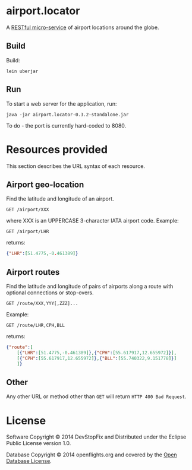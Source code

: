 # airport.locator

A [RESTful micro-service](http://martinfowler.com/articles/microservices.html) of
airport locations around the globe.

## Build

Build:

    lein uberjar

## Run

To start a web server for the application, run:

    java -jar airport.locator-0.3.2-standalone.jar

To do - the port is currently hard-coded to 8080.

# Resources provided

This section describes the URL syntax of each resource.

## Airport geo-location

Find the latitude and longitude of an airport.

```
GET /airport/XXX
```

where XXX is an UPPERCASE 3-character IATA airport code. Example:

```
GET /airport/LHR
```

returns:

```json
{"LHR":[51.4775,-0.461389]}
```

## Airport routes

Find the latitude and longitude of pairs of airports along a route
with optional connections or stop-overs.

```
GET /route/XXX,YYY[,ZZZ]...
```

Example:

```
GET /route/LHR,CPH,BLL
```

returns:

```json
{"route":[
    [{"LHR":[51.4775,-0.461389]},{"CPH":[55.617917,12.655972]}],
    [{"CPH":[55.617917,12.655972]},{"BLL":[55.740322,9.151778]}]
    ]}
```

## Other

Any other URL or method other than ```GET``` will return ```HTTP 400 Bad Request```.

# License

Software Copyright © 2014 DevStopFix and Distributed under the Eclipse Public License version 1.0.

Database Copyright © 2014 openflights.org and covered by the [Open Database License](http://opendatacommons.org/licenses/odbl/1.0/).
